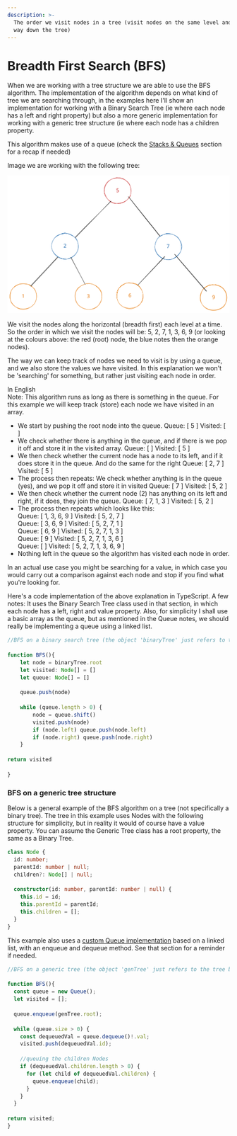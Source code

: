 ```yaml
---
description: >-
  The order we visit nodes in a tree (visit nodes on the same level and work our
  way down the tree)
---
```


# Breadth First Search (BFS)

When we are working with a tree structure we are able to use the BFS algorithm. The implementation of the algorithm depends on what kind of tree we are searching through, in the examples here I'll show an implementation for working with a Binary Search Tree (ie where each node has a left and right property) but also a more generic implementation for working with a generic tree structure (ie where each node has a children property.

This algorithm makes use of a queue (check the [Stacks & Queues](../data-structures/stacks-and-queues.md#queues) section for a recap if needed)

Image we are working with the following tree:

<img src="../.gitbook/assets/file.drawing (2).svg" alt="" class="gitbook-drawing">

We visit the nodes along the horizontal (breadth first) each level at a time. So the order in which we visit the nodes will be: 5, 2, 7, 1, 3, 6, 9 (or looking at the colours above: the red (root) node, the blue notes then the orange nodes).

The way we can keep track of nodes we need to visit is by using a queue, and we also store the values we have visited. In this explanation we won't be 'searching' for something, but rather just visiting each node in order.

In English\
Note: This algorithm runs as long as there is something in the queue. For this example we will keep track (store) each node we have visited in an array.

* We start by pushing the root node into the queue. Queue: \[ 5 ] Visited: \[ ]
* We check whether there is anything in the queue, and if there is we pop it off and store it in the visited array. Queue: \[ ] Visited: \[ 5 ]
* We then check whether the current node has a node to its left, and if it does store it in the queue. And do the same for the right Queue: \[ 2, 7 ] Visited: \[ 5 ]
* The process then repeats: We check whether anything is in the queue (yes), and we pop it off and store it in visited Queue: \[ 7 ] Visited: \[ 5, 2 ]
* We then check whether the current node (2) has anything on its left and right, if it does, they join the queue. Queue: \[ 7, 1, 3 ] Visited: \[ 5, 2 ]
* The process then repeats which looks like this:\
  Queue: \[ 1, 3, 6, 9 ] Visited: \[ 5, 2, 7 ]\
  Queue: \[ 3, 6, 9 ] Visited: \[ 5, 2, 7, 1 ]\
  Queue: \[ 6, 9 ] Visited: \[ 5, 2, 7, 1, 3 ]\
  Queue: \[ 9 ] Visited: \[ 5, 2, 7, 1, 3, 6 ]\
  Queue: \[  ] Visited: \[ 5, 2, 7, 1, 3, 6, 9 ]
* Nothing left in the queue so the algorithm has visited each node in order.

In an actual use case you might be searching for a value, in which case you would carry out a comparison against each node and stop if you find what you're looking for.&#x20;

Here's a code implementation of the above explanation in TypeScript. A few notes: It uses the Binary Search Tree class used in that section, in which each node has a left, right and value property. Also, for simplicity I shall use a basic array as the queue, but as mentioned in the Queue notes, we should really be implementing a queue using a linked list.

```typescript
//BFS on a binary search tree (the object 'binaryTree' just refers to the tree being operated on)

function BFS(){
    let node = binaryTree.root
    let visited: Node[] = []
    let queue: Node[] = []

    queue.push(node)

    while (queue.length > 0) {
        node = queue.shift()
        visited.push(node)
        if (node.left) queue.push(node.left)
        if (node.right) queue.push(node.right)
    }

return visited

}
```

### BFS on a generic tree structure

Below is a general example of the BFS algorithm on a tree (not specifically a binary tree). The tree in this example uses Nodes with the following structure for simplicity, but in reality it would of course have a value property. You can assume the Generic Tree class has a root property, the same as a Binary Tree.

```typescript
class Node {
  id: number;
  parentId: number | null;
  children?: Node[] | null;

  constructor(id: number, parentId: number | null) {
    this.id = id;
    this.parentId = parentId;
    this.children = [];
  }
}
```

This example also uses a [custom Queue implementation](../data-structures/stacks-and-queues.md#queues) based on a linked list, with an enqueue and dequeue method. See that section for a reminder if needed.

```typescript
//BFS on a generic tree (the object 'genTree' just refers to the tree being operated on)

function BFS(){
  const queue = new Queue();
  let visited = [];

  queue.enqueue(genTree.root);

  while (queue.size > 0) {
    const dequeuedVal = queue.dequeue()!.val;
    visited.push(dequeuedVal.id);
    
    //queuing the children Nodes
    if (dequeuedVal.children.length > 0) {
      for (let child of dequeuedVal.children) {
        queue.enqueue(child);
      }
    }
  }

return visited;  
}
```

